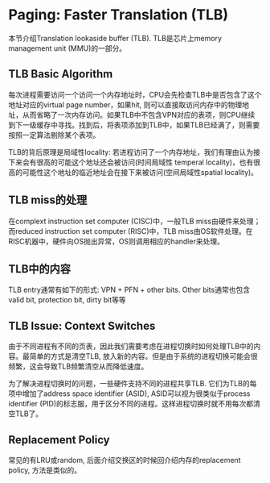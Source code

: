 # Paging: Faster Translation (TLB)
本节介绍Translation lookaside buffer (TLB). TLB是芯片上memory management unit (MMU)的一部分。

## TLB Basic Algorithm
每次进程需要访问一个访问一个内存地址时，CPU会先检查TLB中是否包含了这个地址对应的virtual page number，如果hit, 则可以直接取访问内存中的物理地址，从而省略了一次内存访问。如果TLB中不包含VPN对应的表项，则CPU继续到下一级缓存中寻找。找到后，将表项添加到TLB中，如果TLB已经满了，则需要按照一定算法剔除某个表项。

TLB的背后原理是局域性locality: 若进程访问了一个内存地址，我们有理由认为接下来会有很高的可能这个地址还会被访问(时间局域性 temperal locality)，也有很高的可能性这个地址的临近地址会在接下来被访问(空间局域性spatial locality)。

## TLB miss的处理
在complext instruction set computer (CISC)中，一般TLB miss由硬件来处理；而reduced instruction set computer (RISC)中，TLB miss由OS软件处理。在RISC机器中，硬件向OS抛出异常，OS则调用相应的handler来处理。

## TLB中的内容
TLB entry通常有如下的形式: VPN + PFN + other bits. Other bits通常也包含valid bit, protection bit, dirty bit等等

## TLB Issue: Context Switches
由于不同进程有不同的页表，因此我们需要考虑在进程切换时如何处理TLB中的内容。最简单的方式是清空TLB, 放入新的内容。但是由于系统的进程切换可能会很频繁，这会导致TLB频繁清空从而降低速度。

为了解决进程切换时的问题，一些硬件支持不同的进程共享TLB. 它们为TLB的每项中增加了address space identifier (ASID), ASID可以视为很类似于process identifier (PID)的标志服，用于区分不同的进程。这样进程切换时就不用每次都清空TLB了。

## Replacement Policy
常见的有LRU或random, 后面介绍交换区的时候回介绍内存的replacement policy, 方法是类似的。
